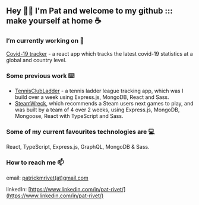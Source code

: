 


## Hey 👋🏼 I'm Pat and welcome to my github ::: make yourself at home ☕


### I’m currently working on 🔭 
[Covid-19 tracker](https://github.com/patrivet/covid19-tracker) - a react app which tracks the latest covid-19 statistics at a global and country level. 

### Some previous work ⌨️
- [TennisClubLadder](https://github.com/patrivet/TennisClubLadder) - a tennis ladder league tracking app, which was I build over a week using Express.js, MongoDB, React and Sass.
- [SteamWreck](https://github.com/patrivet/SteamWreck), which recommends a Steam users next games to play, and was built by a team of 4 over 2 weeks, using Express.js, MongoDB, Mongoose, React with TypeScript and Sass.


### Some of my current favourites technologies are  💻
React, TypeScript, Express.js, GraphQL, MongoDB & Sass.


### How to reach me 📫
email: [patrickmrivet(at)gmail.com](mailto:patrickmrivet@gmail.com)

linkedIn: [https://www.linkedin.com/in/pat-rivet/](https://www.linkedin.com/in/pat-rivet/)

<!--
**patrivet/patrivet** is a ✨ _special_ ✨ repository because its `README.md` (this file) appears on your GitHub profile.

Here are some ideas to get you started:

- 🔭 I’m currently working on ...
- 🌱 I’m currently learning ...
- 👯 I’m looking to collaborate on ...
- 🤔 I’m looking for help with ...
- 💬 Ask me about ...
- 📫 How to reach me: ...
- 😄 Pronouns: ...
- ⚡ Fun fact: ...
-->

